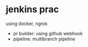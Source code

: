 # jenkins prac
using docker, ngrok

- pr builder: using github webhook
- pipeline: multibranch pipeline
